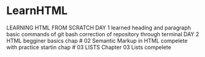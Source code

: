# LearnHTML
LEARNING HTML FROM SCRATCH  DAY 1
learned heading and paragraph 
basic commands of git bash
correction of repository through terminal 
DAY 2
HTML begginer basics
chap # 02 Semantic Markup in HTML compelete with practice 
startin chap # 03 LISTS
Chapter 03 Lists compelete